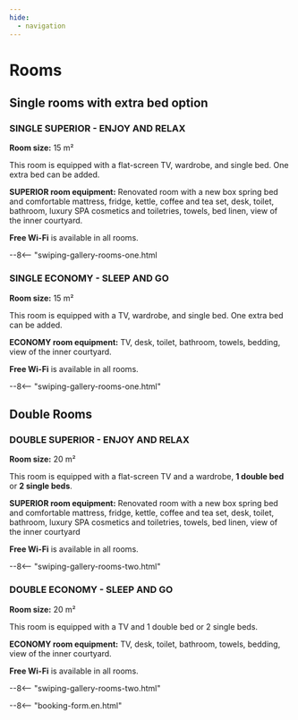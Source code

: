 ```yaml
---
hide:
  - navigation
---
```


# **Rooms**

## **Single rooms with extra bed option**

### SINGLE SUPERIOR - ENJOY AND RELAX

**Room size:** 15 m²

This room is equipped with a flat-screen TV, wardrobe, and single bed. One extra bed can be added.

**SUPERIOR room equipment:** Renovated room with a new box spring bed and comfortable mattress, fridge, kettle, coffee and tea set, desk, toilet, bathroom, luxury SPA cosmetics and toiletries, towels, bed linen, view of the inner courtyard.

**Free Wi-Fi** is available in all rooms.

--8<-- "swiping-gallery-rooms-one.html

### SINGLE ECONOMY - SLEEP AND GO

**Room size:** 15 m²

This room is equipped with a TV, wardrobe, and single bed. One extra bed can be added.

**ECONOMY room equipment:** TV, desk, toilet, bathroom, towels, bedding, view of the inner courtyard.

**Free Wi-Fi** is available in all rooms.

--8<-- "swiping-gallery-rooms-one.html"

## **Double Rooms**

### DOUBLE SUPERIOR - ENJOY AND RELAX

**Room size:** 20 m²

This room is equipped with a flat-screen TV and a wardrobe, **1 double bed** or **2 single beds**.

**SUPERIOR room equipment:** Renovated room with a new box spring bed and comfortable mattress, fridge, kettle, coffee and tea set, desk, toilet, bathroom, luxury SPA cosmetics and toiletries, towels, bed linen, view of the inner courtyard

**Free Wi-Fi** is available in all rooms.

--8<-- "swiping-gallery-rooms-two.html"

### DOUBLE ECONOMY - SLEEP AND GO

**Room size:** 20 m²

This room is equipped with a TV and 1 double bed or 2 single beds.

**ECONOMY room equipment:** TV, desk, toilet, bathroom, towels, bedding, view of the inner courtyard.

**Free Wi-Fi** is available in all rooms.

--8<-- "swiping-gallery-rooms-two.html"

--8<-- "booking-form.en.html"
